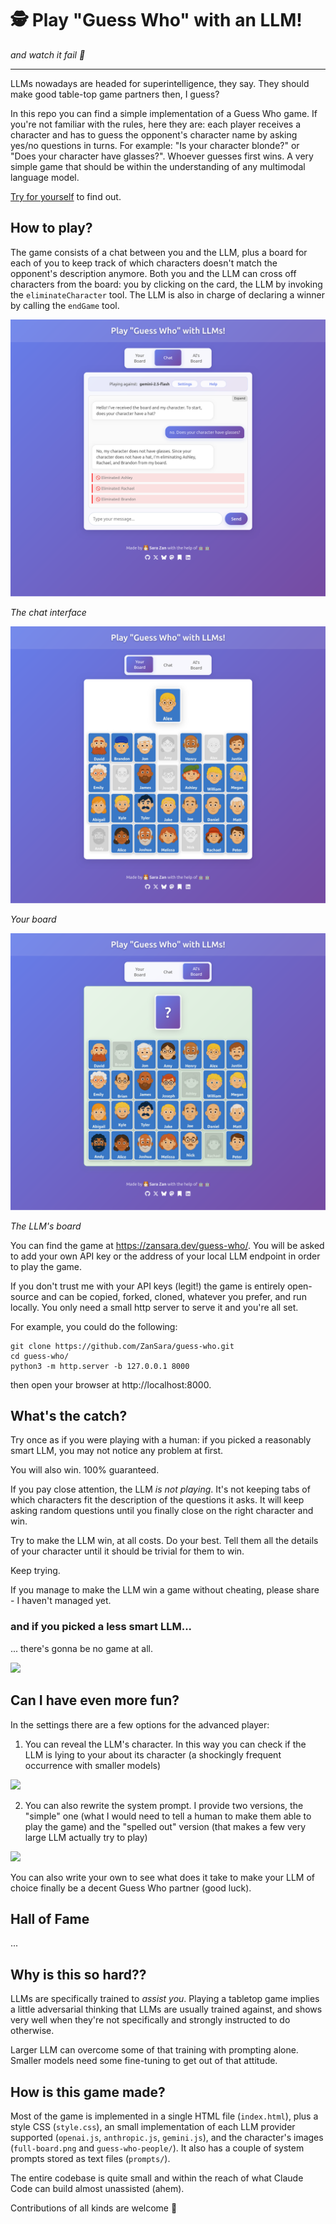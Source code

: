 # 🕵️ Play "Guess Who" with an LLM! 

_and watch it fail 🫠_

---

LLMs nowadays are headed for superintelligence, they say. They should make good table-top game partners then, I guess?

In this repo you can find a simple implementation of a Guess Who game. If you're not familiar with the rules, here they are: each player receives a character and has to guess the opponent's character name by asking yes/no questions in turns. For example: "Is your character blonde?" or "Does your character have glasses?". Whoever guesses first wins. A very simple game that should be within the understanding of any multimodal language model.

[Try for yourself](https://zansara.dev/guess-who/) to find out.

## How to play?

The game consists of a chat between you and the LLM, plus a board for each of you to keep track of which characters doesn't match the opponent's description anymore. Both you and the LLM can cross off characters from the board: you by clicking on the card, the LLM by invoking the `eliminateCharacter` tool. The LLM is also in charge of declaring a winner by calling the `endGame` tool.

![](/help/chat.png)

_The chat interface_

![](/help/user-board.png)

_Your board_

![](/help/llm-board.png)

_The LLM's board_

You can find the game at https://zansara.dev/guess-who/. You will be asked to add your own API key or the address of your local LLM endpoint in order to play the game.

If you don't trust me with your API keys (legit!) the game is entirely open-source and can be copied, forked, cloned, whatever you prefer, and run locally. You only need a small http server to serve it and you're all set.

For example, you could do the following:

```
git clone https://github.com/ZanSara/guess-who.git
cd guess-who/
python3 -m http.server -b 127.0.0.1 8000
```

then open your browser at http://localhost:8000.

## What's the catch?

Try once as if you were playing with a human: if you picked a reasonably smart LLM, you may not notice any problem at first. 

You will also win. 100% guaranteed.

If you pay close attention, the LLM _is not playing_. It's not keeping tabs of which characters fit the description of the questions it asks. It will keep asking random questions until you finally close on the right character and win.

Try to make the LLM win, at all costs. Do your best. Tell them all the details of your character until it should be trivial for them to win.

Keep trying.

If you manage to make the LLM win a game without cheating, please share - I haven't managed yet.

### and if you picked a less smart LLM...

... there's gonna be no game at all.

![](/images/llm-opening-the-wrong-way.gif)

## Can I have even more fun?

In the settings there are a few options for the advanced player:

1. You can reveal the LLM's character. In this way you can check if the LLM is lying to your about its character (a shockingly frequent occurrence with smaller models)

![](/images/reveal-llm-character.gif)

2. You can also rewrite the system prompt. I provide two versions, the "simple" one (what I would need to tell a human to make them able to play the game) and the "spelled out" version (that makes a few very large LLM actually try to play)

![](/images/system-prompts.gif)

You can also write your own to see what does it take to make your LLM of choice finally be a decent Guess Who partner (good luck).

## Hall of Fame

... 

## Why is this so hard??

LLMs are specifically trained to _assist you_. Playing a tabletop game implies a little adversarial thinking that LLMs are usually trained against, and shows very well when they're not specifically and strongly instructed to do otherwise. 

Larger LLM can overcome some of that training with prompting alone. Smaller models need some fine-tuning to get out of that attitude.

## How is this game made?

Most of the game is implemented in a single HTML file (`index.html`), plus a style CSS (`style.css`), an small implementation of each LLM provider supported (`openai.js`, `anthropic.js`, `gemini.js`), and the character's images (`full-board.png` and `guess-who-people/`). It also has a couple of system prompts stored as text files (`prompts/`).

The entire codebase is quite small and within the reach of what Claude Code can build almost unassisted (ahem).

Contributions of all kinds are welcome 🙇
